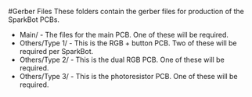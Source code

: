 #Gerber Files
These folders contain the gerber files for production of the SparkBot PCBs.

* Main/ - The files for the main PCB.  One of these will be required.
* Others/Type 1/ - This is the RGB + button PCB.  Two of these will be required per SparkBot.
* Others/Type 2/ - This is the dual RGB PCB.  One of these will be required.
* Others/Type 3/ - This is the photoresistor PCB.  One of these will be required.
